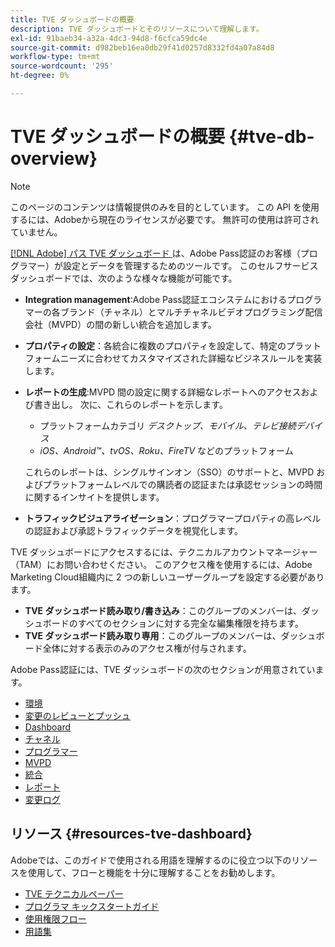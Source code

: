 ```yaml
---
title: TVE ダッシュボードの概要
description: TVE ダッシュボードとそのリソースについて理解します。
exl-id: 91baeb34-a32a-4dc3-94d8-f6cfca59dc4e
source-git-commit: d982beb16ea0db29f41d0257d8332fd4a07a84d8
workflow-type: tm+mt
source-wordcount: '295'
ht-degree: 0%

---
```


# TVE ダッシュボードの概要 {#tve-db-overview}

>[!NOTE]
>
>このページのコンテンツは情報提供のみを目的としています。 この API を使用するには、Adobeから現在のライセンスが必要です。 無許可の使用は許可されていません。

[[!DNL Adobe]  パス TVE ダッシュボード ](https://experience.adobe.com/pass/authentication) は、Adobe Pass認証のお客様（プログラマー）が設定とデータを管理するためのツールです。 このセルフサービスダッシュボードでは、次のような様々な機能が可能です。

* **Integration management**:Adobe Pass認証エコシステムにおけるプログラマーの各ブランド（チャネル）とマルチチャネルビデオプログラミング配信会社（MVPD）の間の新しい統合を追加します。

* **プロパティの設定**：各統合に複数のプロパティを設定して、特定のプラットフォームニーズに合わせてカスタマイズされた詳細なビジネスルールを実装します。

* **レポートの生成**:MVPD 間の設定に関する詳細なレポートへのアクセスおよび書き出し。 次に、これらのレポートを示します。
   * プラットフォームカテゴリ *デスクトップ、モバイル、テレビ接続デバイス*
   * *iOS、Android™、tvOS、Roku、FireTV* などのプラットフォーム

  これらのレポートは、シングルサインオン（SSO）のサポートと、MVPD およびプラットフォームレベルでの購読者の認証または承認セッションの時間に関するインサイトを提供します。

* **トラフィックビジュアライゼーション**：プログラマープロパティの高レベルの認証および承認トラフィックデータを視覚化します。

TVE ダッシュボードにアクセスするには、テクニカルアカウントマネージャー（TAM）にお問い合わせください。 このアクセス権を使用するには、Adobe Marketing Cloud組織内に 2 つの新しいユーザーグループを設定する必要があります。

* **TVE ダッシュボード読み取り/書き込み**：このグループのメンバーは、ダッシュボードのすべてのセクションに対する完全な編集権限を持ちます。
* **TVE ダッシュボード読み取り専用**：このグループのメンバーは、ダッシュボード全体に対する表示のみのアクセス権が付与されます。

Adobe Pass認証には、TVE ダッシュボードの次のセクションが用意されています。

* [環境](/help/authentication/user-guide-tve-dashboard/tve-dashboard-environments.md)
* [変更のレビューとプッシュ](/help/authentication/user-guide-tve-dashboard/tve-dashboard-review-push-changes.md)
* [Dashboard](/help/authentication/user-guide-tve-dashboard/tve-dashboard-home.md)
* [チャネル](/help/authentication/user-guide-tve-dashboard/tve-dashboard-channels.md)
* [プログラマー](/help/authentication/user-guide-tve-dashboard/tve-dashboard-programmers.md)
* [MVPD](/help/authentication/user-guide-tve-dashboard/tve-dashboard-mvpds.md)
* [統合](/help/authentication/user-guide-tve-dashboard/tve-dashboard-integrations.md)
* [レポート](/help/authentication/user-guide-tve-dashboard/tve-dashboard-reports.md)
* [変更ログ](/help/authentication/user-guide-tve-dashboard/tve-dashboard-changes-log.md)

## リソース {#resources-tve-dashboard}

Adobeでは、このガイドで使用される用語を理解するのに役立つ以下のリソースを使用して、フローと機能を十分に理解することをお勧めします。

* [TVE テクニカルペーパー](/help/authentication/kickstart/technical-paper.md)
* [プログラマ キックスタートガイド](/help/authentication/kickstart/programmer-kickstart-guide.md)
* [使用権限フロー](/help/authentication/integration-guide-programmers/entitlement-flow.md)
* [用語集](/help/authentication/kickstart/glossary.md)

